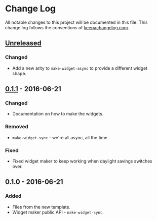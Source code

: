 # Change Log
All notable changes to this project will be documented in this file. This change log follows the conventions of [keepachangelog.com](http://keepachangelog.com/).

## [Unreleased]
### Changed
- Add a new arity to `make-widget-async` to provide a different widget shape.

## [0.1.1] - 2016-06-21
### Changed
- Documentation on how to make the widgets.

### Removed
- `make-widget-sync` - we're all async, all the time.

### Fixed
- Fixed widget maker to keep working when daylight savings switches over.

## 0.1.0 - 2016-06-21
### Added
- Files from the new template.
- Widget maker public API - `make-widget-sync`.

[Unreleased]: https://github.com/your-name/forced/compare/0.1.1...HEAD
[0.1.1]: https://github.com/your-name/forced/compare/0.1.0...0.1.1
